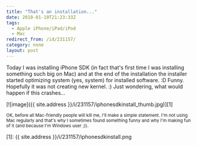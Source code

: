 ```yaml
---
title: "That's an installation..."
date: 2010-01-10T21:23:33Z
tags:
  - Apple iPhone/iPad/iPod
  - Mac
redirect_from: /id/231157/
category: none
layout: post
---
```

Today I was installing iPhone SDK (in fact that's first time I was installing something such big on Mac) and at the end of the installation the installer started optimizing system (yes, system) for installed software. :D Funny. Hopefully it was not creating new kernel. :) Just wondering, what would happen if this crashes...

[![image]({{ site.address }}/i/231157/iphonesdkinstall_thumb.jpg)][1]

<small>OK, before all Mac-friendly people will kill me, I'll make a simple statement. I'm not using Mac regularly and that's why I sometimes found something funny and why I'm making fun of it (and because I'm Windows user ;)).</small>

[1]: {{ site.address }}/i/231157/iphonesdkinstall.png